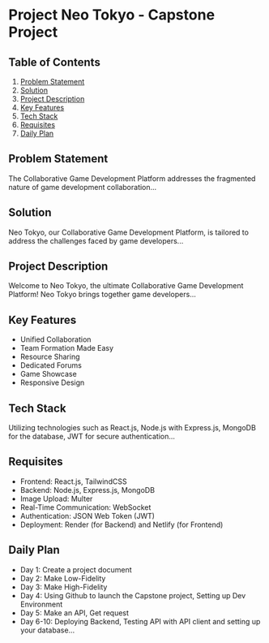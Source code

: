 # Project Neo Tokyo - Capstone Project

## Table of Contents

1. [Problem Statement](#problem-statement)
2. [Solution](#solution)
3. [Project Description](#project-description)
4. [Key Features](#key-features)
5. [Tech Stack](#tech-stack)
6. [Requisites](#requisites)
7. [Daily Plan](#daily-plan)

## Problem Statement

The Collaborative Game Development Platform addresses the fragmented nature of game development collaboration...

## Solution

Neo Tokyo, our Collaborative Game Development Platform, is tailored to address the challenges faced by game developers...

## Project Description

Welcome to Neo Tokyo, the ultimate Collaborative Game Development Platform! Neo Tokyo brings together game developers...

## Key Features

- Unified Collaboration
- Team Formation Made Easy
- Resource Sharing
- Dedicated Forums
- Game Showcase
- Responsive Design

## Tech Stack

Utilizing technologies such as React.js, Node.js with Express.js, MongoDB for the database, JWT for secure authentication...

## Requisites

- Frontend: React.js, TailwindCSS
- Backend: Node.js, Express.js, MongoDB
- Image Upload: Multer
- Real-Time Communication: WebSocket
- Authentication: JSON Web Token (JWT)
- Deployment: Render (for Backend) and Netlify (for Frontend)

## Daily Plan

- Day 1: Create a project document
- Day 2: Make Low-Fidelity
- Day 3: Make High-Fidelity
- Day 4: Using Github to launch the Capstone project, Setting up Dev Environment
- Day 5: Make an API, Get request
- Day 6-10: Deploying Backend, Testing API with API client and setting up your database...

